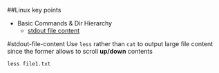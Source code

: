 ##Linux key points

* Basic Commands & Dir Hierarchy
  * [stdout file content](#stdout-file-content)

#stdout-file-content
Use `less` rather than `cat` to output large file content since the former allows to scroll **up/down** contents
```shell
less file1.txt
```
